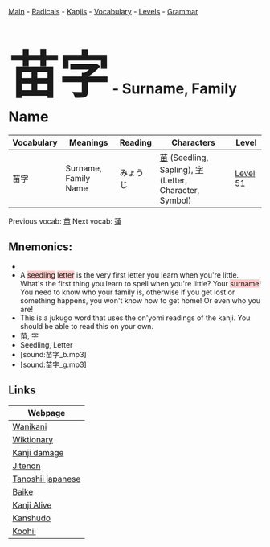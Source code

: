 <style> bigfont {font-size: 100px}</style>
[Main](../README.md) -
[Radicals](../radicals.md) -
[Kanjis](../kanjis.md) -
[Vocabulary](../vocabulary.md) -
[Levels](../levels.md) -
[Grammar](../grammar.md)
# <bigfont> 苗字</bigfont> - Surname, Family Name 

| Vocabulary | Meanings | Reading | Characters | Level |
| --- | --- | --- | --- | --- |
| 苗字 | Surname, Family Name | みょうじ |  [苗](../kanjis/苗.md) (Seedling, Sapling), [字](../kanjis/字.md) (Letter, Character, Symbol) | [Level 51](../levels/wk_level51.md) |

Previous vocab: [苗](苗.md) Next vocab: [蓮](蓮.md) 

## Mnemonics:

* 
* A <span style="background-color:#ffcccb"> seedling</span> <span style="background-color:#ffcccb"> letter</span> is the very first letter you learn when you're little. What's the first thing you learn to spell when you're little? Your <span style="background-color:#ffcccb"> surname</span>! You need to know who your family is, otherwise if you get lost or something happens, you won't know how to get home! Or even who you are!
* This is a jukugo word that uses the on'yomi readings of the kanji. You should be able to read this on your own.
* 苗, 字
* Seedling, Letter
* [sound:苗字_b.mp3]
* [sound:苗字_g.mp3]


## Links 

| Webpage |
| --- |
| [Wanikani          ](https://www.wanikani.com/kanji/苗字) |
| [Wiktionary        ](https://en.wiktionary.org/wiki/苗字) |
| [Kanji damage      ](http://www.kanjidamage.com/kanji/search?utf8=✓&q=苗字) |
| [Jitenon           ](https://jitenon.com/kanji/苗字) |
| [Tanoshii japanese ](https://www.tanoshiijapanese.com/dictionary/kanji.cfm?k=苗字) |
| [Baike             ](https://baike.baidu.com/item/苗字) |
| [Kanji Alive       ](https://app.kanjialive.com/苗字) |
| [Kanshudo          ](https://www.kanshudo.com/searchmn?q=苗字) |
| [Koohii            ](https://kanji.koohii.com/study/kanji/苗字) |
